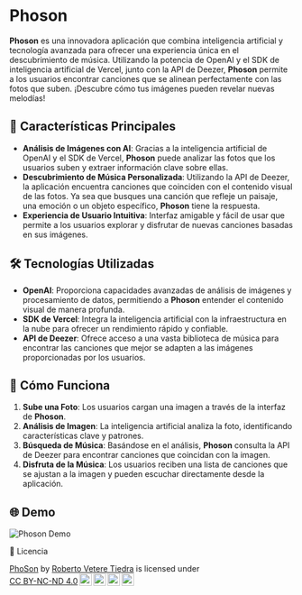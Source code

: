 

# Phoson

**Phoson** es una innovadora aplicación que combina inteligencia artificial y tecnología avanzada para ofrecer una experiencia única en el descubrimiento de música. Utilizando la potencia de OpenAI y el SDK de inteligencia artificial de Vercel, junto con la API de Deezer, **Phoson** permite a los usuarios encontrar canciones que se alinean perfectamente con las fotos que suben. ¡Descubre cómo tus imágenes pueden revelar nuevas melodías!

## 🚀 Características Principales

- **Análisis de Imágenes con AI**: Gracias a la inteligencia artificial de OpenAI y el SDK de Vercel, **Phoson** puede analizar las fotos que los usuarios suben y extraer información clave sobre ellas.
- **Descubrimiento de Música Personalizada**: Utilizando la API de Deezer, la aplicación encuentra canciones que coinciden con el contenido visual de las fotos. Ya sea que busques una canción que refleje un paisaje, una emoción o un objeto específico, **Phoson** tiene la respuesta.
- **Experiencia de Usuario Intuitiva**: Interfaz amigable y fácil de usar que permite a los usuarios explorar y disfrutar de nuevas canciones basadas en sus imágenes.

## 🛠️ Tecnologías Utilizadas

- **OpenAI**: Proporciona capacidades avanzadas de análisis de imágenes y procesamiento de datos, permitiendo a **Phoson** entender el contenido visual de manera profunda.
- **SDK de Vercel**: Integra la inteligencia artificial con la infraestructura en la nube para ofrecer un rendimiento rápido y confiable.
- **API de Deezer**: Ofrece acceso a una vasta biblioteca de música para encontrar las canciones que mejor se adapten a las imágenes proporcionadas por los usuarios.

## 📸 Cómo Funciona

1. **Sube una Foto**: Los usuarios cargan una imagen a través de la interfaz de **Phoson**.
2. **Análisis de Imagen**: La inteligencia artificial analiza la foto, identificando características clave y patrones.
3. **Búsqueda de Música**: Basándose en el análisis, **Phoson** consulta la API de Deezer para encontrar canciones que coincidan con la imagen.
4. **Disfruta de la Música**: Los usuarios reciben una lista de canciones que se ajustan a la imagen y pueden escuchar directamente desde la aplicación.

## 🌐 Demo

![Phoson Demo](https://phoson.vercel.app/)

📄 Licencia

<p xmlns:cc="http://creativecommons.org/ns#" xmlns:dct="http://purl.org/dc/terms/"><a property="dct:title" rel="cc:attributionURL" href="https://github.com/RobertoVetere/how-it-sound">PhoSon</a> by <a rel="cc:attributionURL dct:creator" property="cc:attributionName" href="https://www.linkedin.com/in/roberto-vetere/">Roberto Vetere Tiedra</a> is licensed under <a href="https://creativecommons.org/licenses/by-nc-nd/4.0/?ref=chooser-v1" target="_blank" rel="license noopener noreferrer" style="display:inline-block;">CC BY-NC-ND 4.0<img style="height:22px!important;margin-left:3px;vertical-align:text-bottom;" src="https://mirrors.creativecommons.org/presskit/icons/cc.svg?ref=chooser-v1" alt=""><img style="height:22px!important;margin-left:3px;vertical-align:text-bottom;" src="https://mirrors.creativecommons.org/presskit/icons/by.svg?ref=chooser-v1" alt=""><img style="height:22px!important;margin-left:3px;vertical-align:text-bottom;" src="https://mirrors.creativecommons.org/presskit/icons/nc.svg?ref=chooser-v1" alt=""><img style="height:22px!important;margin-left:3px;vertical-align:text-bottom;" src="https://mirrors.creativecommons.org/presskit/icons/nd.svg?ref=chooser-v1" alt=""></a></p>
